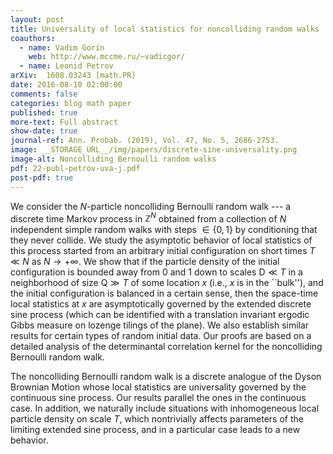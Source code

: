 ```yaml
---
layout: post
title: Universality of local statistics for noncolliding random walks
coauthors:
  - name: Vadim Gorin
    web: http://www.mccme.ru/~vadicgor/
  - name: Leonid Petrov
arXiv: 	1608.03243 [math.PR]
date: 2016-08-10 02:00:00
comments: false
categories: blog math paper
published: true
more-text: Full abstract
show-date: true
journal-ref: Ann. Probab. (2019), Vol. 47, No. 5, 2686-2753.
image: __STORAGE_URL__/img/papers/discrete-sine-universality.png
image-alt: Noncolliding Bernoulli random walks
pdf: 22-publ-petrov-uva-j.pdf
post-pdf: true
---
```


We consider the $N$-particle noncolliding Bernoulli random walk --- a discrete time Markov process in $\mathbb{Z}^{N}$ obtained from a collection of $N$ independent simple random walks with steps $\in\{0,1\}$ by conditioning that they never collide. We study the asymptotic behavior of local statistics of this process started from an arbitrary initial configuration on short times $T\ll N$ as $N\to+\infty$.<!--more--> We show that if the particle density of the initial configuration is bounded away from $0$ and $1$ down to scales $\mathsf{D}\ll T$ in a neighborhood of size $\mathsf{Q}\gg T$ of some location $x$ (i.e., $x$ is in the ``bulk''), and the initial configuration is balanced in a certain sense, then the space-time local statistics at $x$ are asymptotically governed by the extended discrete sine process (which can be identified with a translation invariant ergodic Gibbs measure on lozenge tilings of the plane). We also establish similar results for certain types of random initial data. Our proofs are based on a detailed analysis of the determinantal correlation kernel for the noncolliding Bernoulli random walk.

The noncolliding Bernoulli random walk is a discrete analogue of the <script type="math/tex">\boldsymbol{\beta}=2</script> Dyson Brownian Motion whose local statistics are universality governed by the continuous sine process. Our results parallel the ones in the continuous case. In addition, we naturally include situations with inhomogeneous local particle density on scale $T$, which nontrivially affects parameters of the limiting extended sine process, and in a particular case leads to a new behavior.
